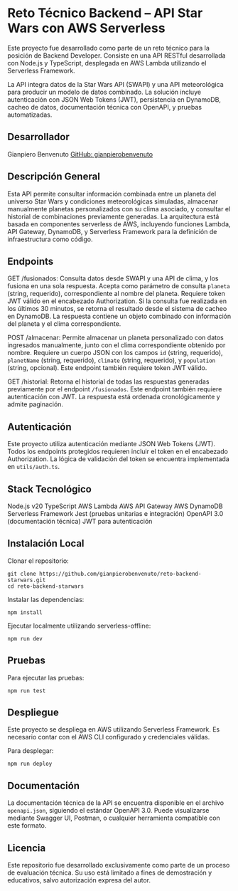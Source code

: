 # Reto Técnico Backend – API Star Wars con AWS Serverless

Este proyecto fue desarrollado como parte de un reto técnico para la posición de Backend Developer. Consiste en una API RESTful desarrollada con Node.js y TypeScript, desplegada en AWS Lambda utilizando el Serverless Framework.

La API integra datos de la Star Wars API (SWAPI) y una API meteorológica para producir un modelo de datos combinado. La solución incluye autenticación con JSON Web Tokens (JWT), persistencia en DynamoDB, cacheo de datos, documentación técnica con OpenAPI, y pruebas automatizadas.

## Desarrollador

Gianpiero Benvenuto
[GitHub: gianpierobenvenuto](https://github.com/gianpierobenvenuto)

## Descripción General

Esta API permite consultar información combinada entre un planeta del universo Star Wars y condiciones meteorológicas simuladas, almacenar manualmente planetas personalizados con su clima asociado, y consultar el historial de combinaciones previamente generadas. La arquitectura está basada en componentes serverless de AWS, incluyendo funciones Lambda, API Gateway, DynamoDB, y Serverless Framework para la definición de infraestructura como código.

## Endpoints

GET /fusionados: Consulta datos desde SWAPI y una API de clima, y los fusiona en una sola respuesta. Acepta como parámetro de consulta `planeta` (string, requerido), correspondiente al nombre del planeta. Requiere token JWT válido en el encabezado Authorization. Si la consulta fue realizada en los últimos 30 minutos, se retorna el resultado desde el sistema de cacheo en DynamoDB. La respuesta contiene un objeto combinado con información del planeta y el clima correspondiente.

POST /almacenar: Permite almacenar un planeta personalizado con datos ingresados manualmente, junto con el clima correspondiente obtenido por nombre. Requiere un cuerpo JSON con los campos `id` (string, requerido), `planetName` (string, requerido), `climate` (string, requerido), y `population` (string, opcional). Este endpoint también requiere token JWT válido.

GET /historial: Retorna el historial de todas las respuestas generadas previamente por el endpoint `/fusionados`. Este endpoint también requiere autenticación con JWT. La respuesta está ordenada cronológicamente y admite paginación.

## Autenticación

Este proyecto utiliza autenticación mediante JSON Web Tokens (JWT). Todos los endpoints protegidos requieren incluir el token en el encabezado Authorization. La lógica de validación del token se encuentra implementada en `utils/auth.ts`.

## Stack Tecnológico

Node.js v20
TypeScript
AWS Lambda
AWS API Gateway
AWS DynamoDB
Serverless Framework
Jest (pruebas unitarias e integración)
OpenAPI 3.0 (documentación técnica)
JWT para autenticación

## Instalación Local

Clonar el repositorio:

```
git clone https://github.com/gianpierobenvenuto/reto-backend-starwars.git
cd reto-backend-starwars
```

Instalar las dependencias:

```
npm install
```

Ejecutar localmente utilizando serverless-offline:

```
npm run dev
```

## Pruebas

Para ejecutar las pruebas:

```
npm run test
```

## Despliegue

Este proyecto se despliega en AWS utilizando Serverless Framework. Es necesario contar con el AWS CLI configurado y credenciales válidas.

Para desplegar:

```
npm run deploy
```

## Documentación

La documentación técnica de la API se encuentra disponible en el archivo `openapi.json`, siguiendo el estándar OpenAPI 3.0. Puede visualizarse mediante Swagger UI, Postman, o cualquier herramienta compatible con este formato.

## Licencia

Este repositorio fue desarrollado exclusivamente como parte de un proceso de evaluación técnica. Su uso está limitado a fines de demostración y educativos, salvo autorización expresa del autor.
